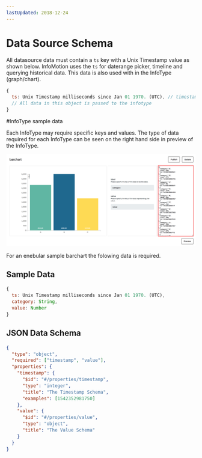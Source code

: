 ```yaml
---
lastUpdated: 2018-12-24
---
```


# Data Source Schema

All datasource data must contain a `ts` key with a Unix Timestamp value as shown below.
InfoMotion uses the `ts` for daterange picker, timeline and querying historical data.
This data is also used with in the InfoType (graph/chart).

```javascript
{
  ts: Unix Timestamp milliseconds since Jan 01 1970. (UTC), // timestamp for daterange, timeline and querying.
  // All data in this object is passed to the infotype
}
```

#InfoType sample data

Each InfoType may require specific keys and values.
The type of data required for each InfoType can be seen on the right hand side
in preview of the InfoType.

![sampleBarChart](./../../img/infoMotion/DataSource/infotype-highlight.png)

For an enebular sample barchart the folowing data is required.

## Sample Data

```javascript
{
  ts: Unix Timestamp milliseconds since Jan 01 1970. (UTC),
  category: String,
  value: Number
}
```

## JSON Data Schema

```json
{
  "type": "object",
  "required": ["timestamp", "value"],
  "properties": {
    "timestamp": {
      "$id": "#/properties/timestamp",
      "type": "integer",
      "title": "The Timestamp Schema",
      "examples": [1542352981750]
    },
    "value": {
      "$id": "#/properties/value",
      "type": "object",
      "title": "The Value Schema"
    }
  }
}
```
